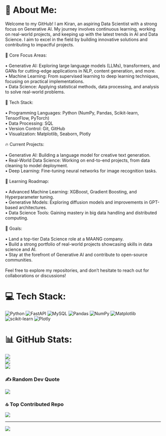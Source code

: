 # 💫 About Me:
Welcome to my GitHub! I am Kiran, an aspiring Data Scientist with a strong focus on Generative AI. My journey involves continuous learning, working on real-world projects, and keeping up with the latest trends in AI and Data Science. I aim to excel in the field by building innovative solutions and contributing to impactful projects.<br><br>🧠 Core Focus Areas:<br><br>	•	Generative AI: Exploring large language models (LLMs), transformers, and GANs for cutting-edge applications in NLP, content generation, and more.<br>	•	Machine Learning: From supervised learning to deep learning techniques, focusing on practical implementations.<br>	•	Data Science: Applying statistical methods, data processing, and analysis to solve real-world problems.<br><br>🔧 Tech Stack:<br><br>	•	Programming Languages: Python (NumPy, Pandas, Scikit-learn, TensorFlow, PyTorch)<br>	•	Data Processing: SQL<br>	•	Version Control: Git, GitHub<br>	•	Visualization: Matplotlib, Seaborn, Plotly<br><br>🔥 Current Projects:<br><br>	•	Generative AI: Building a language model for creative text generation.<br>	•	Real-World Data Science: Working on end-to-end projects, from data cleaning to model deployment.<br>	•	Deep Learning: Fine-tuning neural networks for image recognition tasks.<br><br>📅 Learning Roadmap:<br><br>	•	Advanced Machine Learning: XGBoost, Gradient Boosting, and Hyperparameter tuning.<br>	•	Generative Models: Exploring diffusion models and improvements in GPT-based architectures.<br>	•	Data Science Tools: Gaining mastery in big data handling and distributed computing.<br><br>🌟 Goals:<br><br>	•	Land a top-tier Data Science role at a MAANG company.<br>	•	Build a strong portfolio of real-world projects showcasing skills in data science and AI.<br>	•	Stay at the forefront of Generative AI and contribute to open-source communities.<br><br>Feel free to explore my repositories, and don’t hesitate to reach out for collaborations or discussions!


# 💻 Tech Stack:
![Python](https://img.shields.io/badge/python-3670A0?style=for-the-badge&logo=python&logoColor=ffdd54) ![FastAPI](https://img.shields.io/badge/FastAPI-005571?style=for-the-badge&logo=fastapi) ![MySQL](https://img.shields.io/badge/mysql-4479A1.svg?style=for-the-badge&logo=mysql&logoColor=white) ![Pandas](https://img.shields.io/badge/pandas-%23150458.svg?style=for-the-badge&logo=pandas&logoColor=white) ![NumPy](https://img.shields.io/badge/numpy-%23013243.svg?style=for-the-badge&logo=numpy&logoColor=white) ![Matplotlib](https://img.shields.io/badge/Matplotlib-%23ffffff.svg?style=for-the-badge&logo=Matplotlib&logoColor=black) ![scikit-learn](https://img.shields.io/badge/scikit--learn-%23F7931E.svg?style=for-the-badge&logo=scikit-learn&logoColor=white) ![Plotly](https://img.shields.io/badge/Plotly-%233F4F75.svg?style=for-the-badge&logo=plotly&logoColor=white)
# 📊 GitHub Stats:
![](https://github-readme-stats.vercel.app/api?username=iamkiran2210&theme=dark&hide_border=false&include_all_commits=false&count_private=false)<br/>
![](https://github-readme-streak-stats.herokuapp.com/?user=iamkiran2210&theme=dark&hide_border=false)<br/>
![](https://github-readme-stats.vercel.app/api/top-langs/?username=iamkiran2210&theme=dark&hide_border=false&include_all_commits=false&count_private=false&layout=compact)

### ✍️ Random Dev Quote
![](https://quotes-github-readme.vercel.app/api?type=horizontal&theme=radical)

### 🔝 Top Contributed Repo
![](https://github-contributor-stats.vercel.app/api?username=iamkiran2210&limit=5&theme=dark&combine_all_yearly_contributions=true)

---
[![](https://visitcount.itsvg.in/api?id=iamkiran2210&icon=0&color=0)](https://visitcount.itsvg.in)

<!-- Proudly created with GPRM ( https://gprm.itsvg.in ) -->
